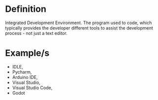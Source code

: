 # Definition
Integrated Development Environment. The program used to code, which typically provides the developer different tools to assist the development process - not just a text editor.

# Example/s

- IDLE, 
- Pycharm, 
- Arduino IDE, 
- Visual Studio, 
- Visual Studio Code, 
- Godot